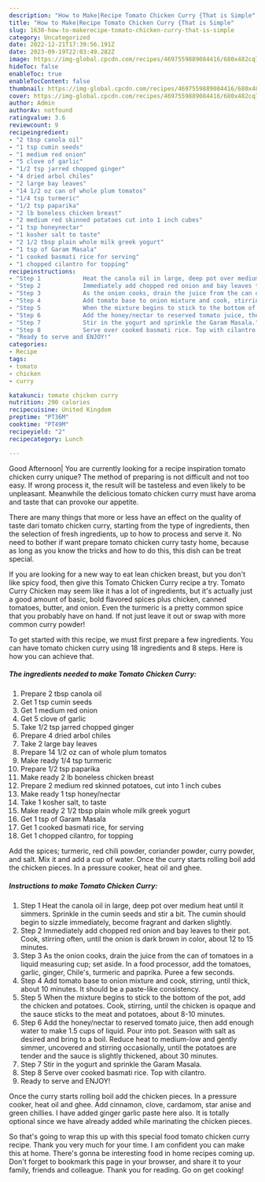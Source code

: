 ```yaml
---
description: "How to Make|Recipe Tomato Chicken Curry {That is Simple"
title: "How to Make|Recipe Tomato Chicken Curry {That is Simple"
slug: 1630-how-to-makerecipe-tomato-chicken-curry-that-is-simple
category: Uncategorized
date: 2022-12-21T17:39:56.191Z
date: 2023-09-19T22:03:49.282Z
image: https://img-global.cpcdn.com/recipes/4697559889084416/680x482cq70/tomato-chicken-curry-recipe-main-photo.jpg
hideToc: false
enableToc: true
enableTocContent: false
thumbnail: https://img-global.cpcdn.com/recipes/4697559889084416/680x482cq70/tomato-chicken-curry-recipe-main-photo.jpg
cover: https://img-global.cpcdn.com/recipes/4697559889084416/680x482cq70/tomato-chicken-curry-recipe-main-photo.jpg
author: Admin
authorAv: notfound
ratingvalue: 3.6
reviewcount: 9
recipeingredient:
- "2 tbsp canola oil"
- "1 tsp cumin seeds"
- "1 medium red onion"
- "5 clove of garlic"
- "1/2 tsp jarred chopped ginger"
- "4 dried arbol chiles"
- "2 large bay leaves"
- "14 1/2 oz can of whole plum tomatos"
- "1/4 tsp turmeric"
- "1/2 tsp paparika"
- "2 lb boneless chicken breast"
- "2 medium red skinned potatoes cut into 1 inch cubes"
- "1 tsp honeynectar"
- "1 kosher salt to taste"
- "2 1/2 tbsp plain whole milk greek yogurt"
- "1 tsp of Garam Masala"
- "1 cooked basmati rice for serving"
- "1 chopped cilantro for topping"
recipeinstructions:
- "Step 1            Heat the canola oil in large, deep pot over medium heat until it simmers. Sprinkle in the cumin seeds and stir a bit. The cumin should begin to sizzle immediately, become fragrant and darken slightly."
- "Step 2            Immediately add chopped red onion and bay leaves to their pot. Cook, stirring often, until the onion is dark brown in color, about 12 to 15 minutes."
- "Step 3            As the onion cooks, drain the juice from the can of tomatoes in a liquid measuring cup; set aside. In a food processor, add the tomatoes, garlic, ginger, Chile&#39;s, turmeric and paprika. Puree a few seconds."
- "Step 4            Add tomato base to onion mixture and cook, stirring, until thick, about 10 minutes. It should be a paste-like consistency."
- "Step 5            When the mixture begins to stick to the bottom of the pot, add the chicken and potatoes. Cook, stirring, until the chicken is opaque and the sauce sticks to the meat and potatoes, about 8-10 minutes."
- "Step 6            Add the honey/nectar to reserved tomato juice, then add enough water to make 1.5 cups of liquid. Pour into pot. Season with salt as desired and bring to a boil. Reduce heat to medium-low and gently simmer, uncovered and stirring occasionally, until the potatoes are tender and the sauce is slightly thickened, about 30 minutes."
- "Step 7            Stir in the yogurt and sprinkle the Garam Masala."
- "Step 8            Serve over cooked basmati rice. Top with cilantro."
- "Ready to serve and ENJOY!"
categories:
- Recipe
tags:
- tomato
- chicken
- curry

katakunci: tomato chicken curry 
nutrition: 290 calories
recipecuisine: United Kingdom
preptime: "PT36M"
cooktime: "PT49M"
recipeyield: "2"
recipecategory: Lunch

---
```



Good Afternoon| You are currently looking for a recipe inspiration tomato chicken curry unique? The method of preparing is not difficult and not too easy. If wrong process it, the result will be tasteless and even likely to be unpleasant. Meanwhile the delicious tomato chicken curry must have aroma and taste that can provoke our appetite.






There are many things that more or less have an effect on the quality of taste dari tomato chicken curry, starting from the type of ingredients, then the selection of fresh ingredients, up to how to process and serve it. No need to bother if want prepare tomato chicken curry tasty home, because as long as you know the tricks and how to do this, this dish can be treat  special.


If you are looking for a new way to eat lean chicken breast, but you don&#39;t like spicy food, then give this Tomato Chicken Curry recipe a try. Tomato Curry Chicken may seem like it has a lot of ingredients, but it&#39;s actually just a good amount of basic, bold flavored spices plus chicken, canned tomatoes, butter, and onion. Even the turmeric is a pretty common spice that you probably have on hand. If not just leave it out or swap with more common curry powder!


To get started with this recipe, we must first prepare a few ingredients. You can have tomato chicken curry using 18 ingredients and 8 steps. Here is how you can achieve that.

<!--inarticleads1-->

##### The ingredients needed to make Tomato Chicken Curry:

1. Prepare 2 tbsp canola oil
1. Get 1 tsp cumin seeds
1. Get 1 medium red onion
1. Get 5 clove of garlic
1. Take 1/2 tsp jarred chopped ginger
1. Prepare 4 dried arbol chiles
1. Take 2 large bay leaves
1. Prepare 14 1/2 oz can of whole plum tomatos
1. Make ready 1/4 tsp turmeric
1. Prepare 1/2 tsp paparika
1. Make ready 2 lb boneless chicken breast
1. Prepare 2 medium red skinned potatoes, cut into 1 inch cubes
1. Make ready 1 tsp honey/nectar
1. Take 1 kosher salt, to taste
1. Make ready 2 1/2 tbsp plain whole milk greek yogurt
1. Get 1 tsp of Garam Masala
1. Get 1 cooked basmati rice, for serving
1. Get 1 chopped cilantro, for topping


Add the spices; turmeric, red chili powder, coriander powder, curry powder, and salt. Mix it and add a cup of water. Once the curry starts rolling boil add the chicken pieces. In a pressure cooker, heat oil and ghee. 

<!--inarticleads2-->

##### Instructions to make Tomato Chicken Curry:

1. Step 1            Heat the canola oil in large, deep pot over medium heat until it simmers. Sprinkle in the cumin seeds and stir a bit. The cumin should begin to sizzle immediately, become fragrant and darken slightly.
1. Step 2            Immediately add chopped red onion and bay leaves to their pot. Cook, stirring often, until the onion is dark brown in color, about 12 to 15 minutes.
1. Step 3            As the onion cooks, drain the juice from the can of tomatoes in a liquid measuring cup; set aside. In a food processor, add the tomatoes, garlic, ginger, Chile&#39;s, turmeric and paprika. Puree a few seconds.
1. Step 4            Add tomato base to onion mixture and cook, stirring, until thick, about 10 minutes. It should be a paste-like consistency.
1. Step 5            When the mixture begins to stick to the bottom of the pot, add the chicken and potatoes. Cook, stirring, until the chicken is opaque and the sauce sticks to the meat and potatoes, about 8-10 minutes.
1. Step 6            Add the honey/nectar to reserved tomato juice, then add enough water to make 1.5 cups of liquid. Pour into pot. Season with salt as desired and bring to a boil. Reduce heat to medium-low and gently simmer, uncovered and stirring occasionally, until the potatoes are tender and the sauce is slightly thickened, about 30 minutes.
1. Step 7            Stir in the yogurt and sprinkle the Garam Masala.
1. Step 8            Serve over cooked basmati rice. Top with cilantro.
1. Ready to serve and ENJOY!

Once the curry starts rolling boil add the chicken pieces. In a pressure cooker, heat oil and ghee. Add cinnamon, clove, cardamom, star anise and green chillies. I have added ginger garlic paste here also. It is totally optional since we have already added while marinating the chicken pieces. 

So that's going to wrap this up with this special food tomato chicken curry recipe. Thank you very much for your time. I am confident you can make this at home. There's gonna be interesting food in home recipes coming up. Don't forget to bookmark this page in your browser, and share it to your family, friends and colleague. Thank you for reading. Go on get cooking!
